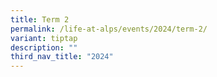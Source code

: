 ```yaml
---
title: Term 2
permalink: /life-at-alps/events/2024/term-2/
variant: tiptap
description: ""
third_nav_title: "2024"
---
```

